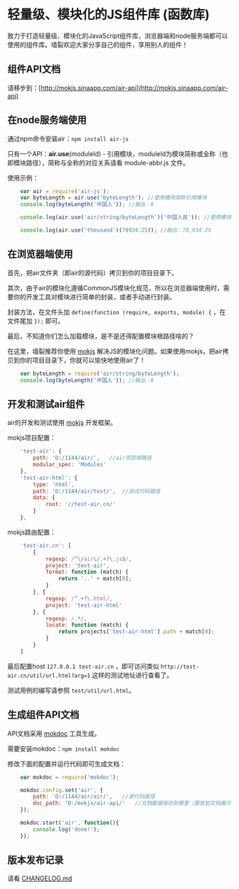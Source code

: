 # 轻量级、模块化的JS组件库 (函数库)

致力于打造轻量级、模块化的JavaScript组件库，浏览器端和node服务端都可以使用的组件库。墙裂欢迎大家分享自己的组件，享用别人的组件！

## 组件API文档

请移步到：[http://mokjs.sinaapp.com/air-api](http://mokjs.sinaapp.com/air-api)

## 在node服务端使用

通过npm命令安装air：`npm install air-js`

只有一个API：__air.use__(moduleId) - 引用模块，moduleId为模块简称或全称（也即模块路径），简称与全称的对应关系请看 module-abbr.js 文件。

使用示例：
```javascript
	var air = require('air-js');
	var byteLength = air.use('byteLength'); //使用模块简称引用模块
	console.log(byteLength('中国人')); //输出：6

	console.log(air.use('air/string/byteLength')('中国人民')); //使用模块全称引用模块

	console.log(air.use('thousand')(78934.25)); //输出：78,934.25
```

## 在浏览器端使用

首先，把air文件夹（即air的源代码）拷贝到你的项目目录下。

其次，由于air的模块化遵循CommonJS模块化规范，所以在浏览器端使用时，需要你的开发工具对模块进行简单的封装，或者手动进行封装。

封装方法，在文件头加 `define(function (require, exports, module) {` ，在文件尾加 `});` 即可。

最后，不知道你们怎么加载模块，是不是还得配置模块根路径啥的？

在这里，墙裂推荐你使用 [mokjs](http://mokjs.com/) 解决JS的模块化问题。如果使用mokjs，把air拷贝到你的项目目录下，你就可以愉快地使用air了！

```javascript
	var byteLength = require('air/string/byteLength');
	console.log(byteLength('中国人')); //输出：6
```

## 开发和测试air组件

air的开发和测试使用 [mokjs](http://mokjs.com/) 开发框架。

mokjs项目配置：
```javascript
	'test-air': {
		path: 'D:/1144/air/',	//air项目根路径
		modular_spec: 'Modules'
	},
	'test-air-html': {
		type: 'html',
		path: 'D:/1144/air/test/',	//测试代码路径
		data: {
			root: '//test-air.cn/'
		}
	},
```
mokjs路由配置：
```javascript
	'test-air.cn': [
		{
			regexp: /^\/air\/.+?\.js$/,
			project: 'test-air',
			format: function (match) {
				return '..' + match[0];
			}
		}, {
			regexp: /^.+?\.html/,
			project: 'test-air-html'
		}, {
			regexp: /.*/,
			locate: function (match) {
				return projects['test-air-html'].path + match[0];
			}
		}
	]
```

最后配置host `127.0.0.1 test-air.cn` ，即可访问类似 ` http://test-air.cn/util/url.html?arg=1 ` 这样的测试地址进行查看了。

测试用例的编写请参照 `test/util/url.html`。

## 生成组件API文档

API文档采用 [mokdoc](https://github.com/1144/mokdoc) 工具生成。

需要安装mokdoc：`npm install mokdoc`

修改下面的配置并运行代码即可生成文档：
```javascript
	var mokdoc = require('mokdoc');

	mokdoc.config.set('air', {
		path: 'D:/1144/air/air/',	//源代码路径
		doc_path: 'D:/mokjs/air-api/'	//文档数据保存到哪里（要放到文档展示包里）
	});

	mokdoc.start('air', function(){
		console.log('done!');
	});
```

## 版本发布记录

请看 [CHANGELOG.md](https://github.com/1144/air/blob/master/CHANGELOG.md)
